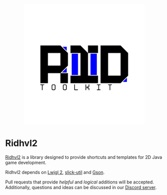 <p align="center">
  <img src="https://github.com/osreboot/Ridhvl2-Toolkit/blob/master/res/RIDHVL2_TK.png" width="384" height="384" alt="Ridhvl2">
</p>

# Ridhvl2
[Ridhvl2](https://github.com/osreboot/Ridhvl2) is a library designed to provide shortcuts and templates for 2D Java game development.

Ridhvl2 depends on [Lwjgl 2](http://legacy.lwjgl.org/), [slick-util](http://slick.ninjacave.com/) and [Gson](https://github.com/google/gson).

Pull requests that provide *helpful* and *logical* additions will be accepted. Additionally, questions and ideas can be discussed in our [Discord server](https://discord.gg/E8GTCNH).
